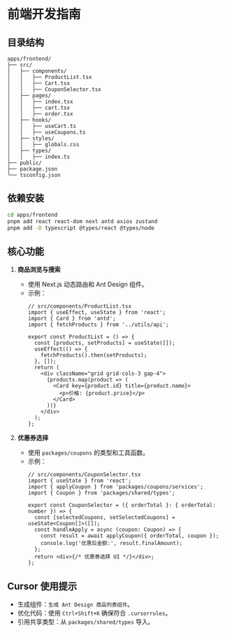 # 前端开发指南

## 目录结构
```
apps/frontend/
├── src/
│   ├── components/
│   │   ├── ProductList.tsx
│   │   ├── Cart.tsx
│   │   ├── CouponSelector.tsx
│   ├── pages/
│   │   ├── index.tsx
│   │   ├── cart.tsx
│   │   ├── order.tsx
│   ├── hooks/
│   │   ├── useCart.ts
│   │   ├── useCoupons.ts
│   ├── styles/
│   │   ├── globals.css
│   ├── types/
│   │   ├── index.ts
├── public/
├── package.json
└── tsconfig.json
```

## 依赖安装
```bash
cd apps/frontend
pnpm add react react-dom next antd axios zustand
pnpm add -D typescript @types/react @types/node
```

## 核心功能
1. **商品浏览与搜索**
   - 使用 Next.js 动态路由和 Ant Design 组件。
   - 示例：
     ```tsx
     // src/components/ProductList.tsx
     import { useEffect, useState } from 'react';
     import { Card } from 'antd';
     import { fetchProducts } from '../utils/api';

     export const ProductList = () => {
       const [products, setProducts] = useState([]);
       useEffect(() => {
         fetchProducts().then(setProducts);
       }, []);
       return (
         <div className="grid grid-cols-3 gap-4">
           {products.map(product => (
             <Card key={product.id} title={product.name}>
               <p>价格: {product.price}</p>
             </Card>
           ))}
         </div>
       );
     };
     ```

2. **优惠券选择**
   - 使用 `packages/coupons` 的类型和工具函数。
   - 示例：
     ```tsx
     // src/components/CouponSelector.tsx
     import { useState } from 'react';
     import { applyCoupon } from 'packages/coupons/services';
     import { Coupon } from 'packages/shared/types';

     export const CouponSelector = ({ orderTotal }: { orderTotal: number }) => {
       const [selectedCoupons, setSelectedCoupons] = useState<Coupon[]>([]);
       const handleApply = async (coupon: Coupon) => {
         const result = await applyCoupon({ orderTotal, coupon });
         console.log('优惠后金额:', result.finalAmount);
       };
       return <div>{/* 优惠券选择 UI */}</div>;
     };
     ```

## Cursor 使用提示
- 生成组件：`生成 Ant Design 商品列表组件`。
- 优化代码：使用 `Ctrl+Shift+K` 确保符合 `.cursorrules`。
- 引用共享类型：从 `packages/shared/types` 导入。